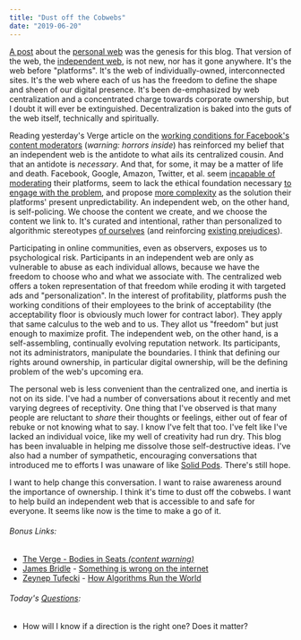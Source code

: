 ```yaml
---
title: "Dust off the Cobwebs"
date: "2019-06-20"
---
```


[A post](https://matthiasott.com/articles/into-the-personal-website-verse) about the [personal web](/blog/19/06/a-blogs-purpose/) was the genesis for this blog. That version of the web, the [independent web](https://indieweb.org), is not new, nor has it gone anywhere. It's the web before "platforms". It's the web of individually-owned, interconnected sites. It's the web where each of us has the freedom to define the shape and sheen of our digital presence. It's been de-emphasized by web centralization and a concentrated charge towards corporate ownership, but I doubt it will ever be extinguished. Decentralization is baked into the guts of the web itself, technically and spiritually.

Reading yesterday's Verge article on the [working conditions for Facebook's content moderators](https://www.theverge.com/2019/6/19/18681845/facebook-moderator-interviews-video-trauma-ptsd-cognizant-tampa) (_warning: horrors inside_) has reinforced my belief that an independent web is the antidote to what ails its centralized cousin. And that an antidote is _necessary_. And that, for some, it may be a matter of life and death. Facebook, Google, Amazon, Twitter, et al. seem [incapable of moderating](https://medium.com/@jamesbridle/something-is-wrong-on-the-internet-c39c471271d2) their platforms, seem to lack the ethical foundation necessary [to engage with the problem](https://www.wired.com/story/why-zuckerberg-15-year-apology-tour-hasnt-fixed-facebook/), and propose [more complexity](https://www.wired.com/story/susan-wojcicki-on-youtubes-fight-against-misinformation/) as the solution their platforms' present unpredictability. An independent web, on the other hand, is self-policing. We choose the content we create, and we choose the content we link to. It's curated and intentional, rather than personalized to algorithmic stereotypes [of ourselves](https://www.wired.com/story/how-recommendation-algorithms-run-the-world/) (and reinforcing [existing prejudices](https://www.nytimes.com/2019/05/15/business/facial-recognition-software-controversy.html)).

Participating in online communities, even as observers, exposes us to psychological risk. Participants in an independent web are only as vulnerable to abuse as each individual allows, because we have the freedom to choose who and what we associate with. The centralized web offers a token representation of that freedom while eroding it with targeted ads and "personalization". In the interest of profitability, platforms push the working conditions of their employees to the brink of acceptability (the acceptability floor is obviously much lower for contract labor). They apply that same calculus to the web and to us. They allot us "freedom" but just enough to maximize profit. The independent web, on the other hand, is a self-assembling, continually evolving reputation network. Its participants, not its administrators, manipulate the boundaries. I think that defining our rights around ownership, in particular digital ownership, will be the defining problem of the web's upcoming era.

The personal web is less convenient than the centralized one, and inertia is not on its side. I've had a number of conversations about it recently and met varying degrees of receptivity. One thing that I've observed is that many people are reluctant to _share_ their thoughts or feelings, either out of fear of rebuke or not knowing what to say. I know I've felt that too. I've felt like I've lacked an individual voice, like my well of creativity had run dry. This blog has been invaluable in helping me dissolve those self-destructive ideas. I've also had a number of sympathetic, encouraging conversations that introduced me to efforts I was unaware of like [Solid Pods](https://solid.inrupt.com/). There's still hope.

I want to help change this conversation. I want to raise awareness around the importance of ownership. I think it's time to dust off the cobwebs. I want to help build an independent web that is accessible to and safe for everyone. It seems like now is the time to make a go of it.

<aside>
  <h6><em>Bonus Links:</em></h6>
  <ul>
    <li><a href="https://www.theverge.com/2019/6/19/18681845/facebook-moderator-interviews-video-trauma-ptsd-cognizant-tampa">The Verge - Bodies in Seats <em>(content warning)</em></a></li>
    <li><a href="http://www.jamesbridle.com">James Bridle</a> - <a href="https://medium.com/@jamesbridle/something-is-wrong-on-the-internet-c39c471271d2">Something is wrong on the internet</a></li>
    <li><a href="https://www.twitterandteargas.org">Zeynep Tufecki</a> - <a href="https://www.wired.com/story/how-recommendation-algorithms-run-the-world/">How Algorithms Run the World</a>
  </ul>
</aside>

<aside>
  <h6><em>Today's <a href="/blog/19/06/refining-questions/">Questions</a>:</em></h6>
  <ul>
    <li>How will I know if a direction is the right one? Does it matter?</li>
  </ul>
</aside>
